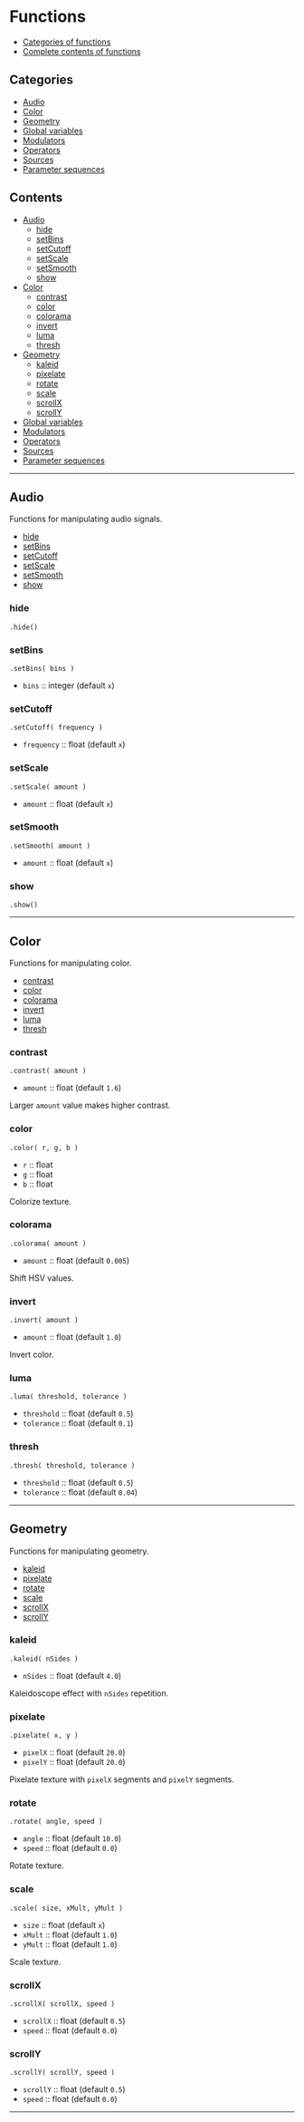 # Functions

- [Categories of functions](#categories)
- [Complete contents of functions](#contents)

## Categories

- [Audio](#audio)
- [Color](#color)
- [Geometry](#geometry)
- [Global variables](#global-variables)
- [Modulators](#modulators)
- [Operators](#operators)
- [Sources](#sources)
- [Parameter sequences](#parameter-sequences)

## Contents

- [Audio](#audio)
    - [hide](#hide)
    - [setBins](#setbins)
    - [setCutoff](#setcutoff)
    - [setScale](#setScale)
    - [setSmooth](#setSmooth)
    - [show](#show)
- [Color](#color)
    - [contrast](#contrast)
    - [color](#color)
    - [colorama](#colorama)
    - [invert](#invert)
    - [luma](#luma)
    - [thresh](#thresh)
- [Geometry](#geometry)
    - [kaleid](#kaleid)
    - [pixelate](#pixelate)
    - [rotate](#rotate)
    - [scale](#scale)
    - [scrollX](#scrollX)
    - [scrollY](#scrollY)
- [Global variables](#global-variables)
- [Modulators](#modulators)
- [Operators](#operators)
- [Sources](#sources)
- [Parameter sequences](#parameter-sequences)

---

## Audio

Functions for manipulating audio signals.

- [hide](#hide)
- [setBins](#setbins)
- [setCutoff](#setcutoff)
- [setScale](#setScale)
- [setSmooth](#setSmooth)
- [show](#show)

### hide

`.hide()`

### setBins

`.setBins( bins )`

* `bins` :: integer (default `x`)

### setCutoff

`.setCutoff( frequency )`

* `frequency` :: float (default `x`)

### setScale

`.setScale( amount )`

* `amount` :: float (default `x`) 

### setSmooth

`.setSmooth( amount )`

* `amount` :: float (default `x`)

### show

`.show()`

---

## Color

Functions for manipulating color.

- [contrast](#contrast)
- [color](#color)
- [colorama](#colorama)
- [invert](#invert)
- [luma](#luma)
- [thresh](#thresh)

### contrast

`.contrast( amount )`

* `amount` :: float (default `1.6`)

Larger `amount` value makes higher contrast.

### color

`.color( r, g, b )`

* `r` :: float
* `g` :: float
* `b` :: float

Colorize texture.

### colorama

`.colorama( amount )`

* `amount` :: float (default `0.005`)

Shift HSV values.

### invert

`.invert( amount )`

* `amount` :: float (default `1.0`)

Invert color.

### luma

`.luma( threshold, tolerance )`

* `threshold` :: float (default `0.5`)
* `tolerance` :: float (default `0.1`)

### thresh

`.thresh( threshold, tolerance )`

* `threshold` :: float (default `0.5`)
* `tolerance` :: float (default `0.04`)

---

## Geometry

Functions for manipulating geometry.

- [kaleid](#kaleid)
- [pixelate](#pixelate)
- [rotate](#rotate)
- [scale](#scale)
- [scrollX](#scrollX)
- [scrollY](#scrollY)

### kaleid

`.kaleid( nSides )`

* `nSides` :: float (default `4.0`)

Kaleidoscope effect with `nSides` repetition.

### pixelate

`.pixelate( x, y )`

* `pixelX` :: float (default `20.0`)
* `pixelY` :: float (default `20.0`)

Pixelate texture with `pixelX` segments and `pixelY` segments.

### rotate

`.rotate( angle, speed )`

* `angle` :: float (default `10.0`)
* `speed` :: float (default `0.0`)

Rotate texture.

### scale

`.scale( size, xMult, yMult )`

* `size` :: float (default `x`)
* `xMult` :: float (default `1.0`)
* `yMult` :: float (default `1.0`)

Scale texture.

### scrollX

`.scrollX( scrollX, speed )`

* `scrollX` :: float (default `0.5`)
* `speed` :: float (default `0.0`)

### scrollY

`.scrollY( scrollY, speed )`

* `scrollY` :: float (default `0.5`)
* `speed` :: float (default `0.0`)

---

